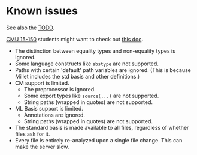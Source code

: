 # Known issues

See also the [TODO][].

[CMU 15-150][15-150] students might want to check out [this doc][for-150].

- The distinction between equality types and non-equality types is ignored.
- Some language constructs like `abstype` are not supported.
- Paths with certain 'default' path variables are ignored. (This is because Millet includes the std basis and other definitions.)
- CM support is limited.
  - The preprocessor is ignored.
  - Some export types like `source(...)` are not supported.
  - String paths (wrapped in quotes) are not supported.
- ML Basis support is limited.
  - Annotations are ignored.
  - String paths (wrapped in quotes) are not supported.
- The standard basis is made available to all files, regardless of whether files ask for it.
- Every file is entirely re-analyzed upon a single file change. This can make the server slow.

[todo]: /docs/todo.md
[for-150]: /docs/for-15-150.md
[15-150]: https://www.cs.cmu.edu/~15150/
